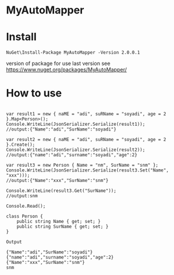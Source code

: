 # MyAutoMapper

# Install
```
NuGet\Install-Package MyAutoMapper -Version 2.0.0.1
```
version of package for use last version see https://www.nuget.org/packages/MyAutoMapper/

# How to use
```using System.Text.Json;

var result1 = new { naME = "adi", suRName = "soyadi", age = 2 }.Map<Person>();
Console.WriteLine(JsonSerializer.Serialize(result1));
//output:{"Name":"adi","SurName":"soyadi"}

var result2 = new { naME = "adi", suRName = "soyadi", age = 2 }.Create();
Console.WriteLine(JsonSerializer.Serialize(result2));
//output:{"name":"adi","surname":"soyadi","age":2}

var result3 = new Person { Name = "nm", SurName = "snm" };
Console.WriteLine(JsonSerializer.Serialize(result3.Set("Name", "xxx")));
//output:{"Name":"xxx","SurName":"snm"}

Console.WriteLine(result3.Get("SurName"));
//output:snm

Console.Read();

class Person {
    public string Name { get; set; }
    public string SurName { get; set; }
}
```
<code>Output</code>
```
{"Name":"adi","SurName":"soyadi"}
{"name":"adi","surname":"soyadi","age":2}
{"Name":"xxx","SurName":"snm"}
snm
